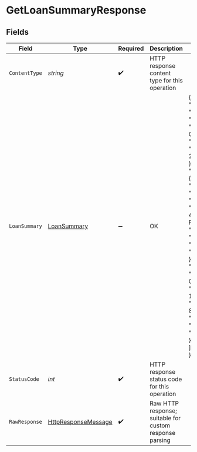 # GetLoanSummaryResponse


## Fields

| Field                                                                                                                                                                                                                                                                                                                                                                                                                                                                                  | Type                                                                                                                                                                                                                                                                                                                                                                                                                                                                                   | Required                                                                                                                                                                                                                                                                                                                                                                                                                                                                               | Description                                                                                                                                                                                                                                                                                                                                                                                                                                                                            | Example                                                                                                                                                                                                                                                                                                                                                                                                                                                                                |
| -------------------------------------------------------------------------------------------------------------------------------------------------------------------------------------------------------------------------------------------------------------------------------------------------------------------------------------------------------------------------------------------------------------------------------------------------------------------------------------- | -------------------------------------------------------------------------------------------------------------------------------------------------------------------------------------------------------------------------------------------------------------------------------------------------------------------------------------------------------------------------------------------------------------------------------------------------------------------------------------- | -------------------------------------------------------------------------------------------------------------------------------------------------------------------------------------------------------------------------------------------------------------------------------------------------------------------------------------------------------------------------------------------------------------------------------------------------------------------------------------- | -------------------------------------------------------------------------------------------------------------------------------------------------------------------------------------------------------------------------------------------------------------------------------------------------------------------------------------------------------------------------------------------------------------------------------------------------------------------------------------- | -------------------------------------------------------------------------------------------------------------------------------------------------------------------------------------------------------------------------------------------------------------------------------------------------------------------------------------------------------------------------------------------------------------------------------------------------------------------------------------- |
| `ContentType`                                                                                                                                                                                                                                                                                                                                                                                                                                                                          | *string*                                                                                                                                                                                                                                                                                                                                                                                                                                                                               | :heavy_check_mark:                                                                                                                                                                                                                                                                                                                                                                                                                                                                     | HTTP response content type for this operation                                                                                                                                                                                                                                                                                                                                                                                                                                          |                                                                                                                                                                                                                                                                                                                                                                                                                                                                                        |
| `LoanSummary`                                                                                                                                                                                                                                                                                                                                                                                                                                                                          | [LoanSummary](../../Models/Shared/LoanSummary.md)                                                                                                                                                                                                                                                                                                                                                                                                                                      | :heavy_minus_sign:                                                                                                                                                                                                                                                                                                                                                                                                                                                                     | OK                                                                                                                                                                                                                                                                                                                                                                                                                                                                                     | {<br/>"reportInfo": {<br/>"reportName": "LoanSummaryReport",<br/>"companyName": "The Coffee shop",<br/>"generatedDate": "2022-10-23T00:00:00Z"<br/>},<br/>"reportItems": [<br/>{<br/>"recordRef": {<br/>"id": "string",<br/>"dataConnectionId": "DE34E8E3-089F-4DF4-89E9-F7C43618FCAAA",<br/>"integrationType": "Accounting",<br/>"recordRefType": "accounts"<br/>},<br/>"description": "string",<br/>"startDate": "2021-01-01",<br/>"totalInvestments": 100000,<br/>"totalRepayments": 83481.72,<br/>"balance": 42513.18,<br/>"lenderName": "Barclays Bank"<br/>}<br/>]<br/>} |
| `StatusCode`                                                                                                                                                                                                                                                                                                                                                                                                                                                                           | *int*                                                                                                                                                                                                                                                                                                                                                                                                                                                                                  | :heavy_check_mark:                                                                                                                                                                                                                                                                                                                                                                                                                                                                     | HTTP response status code for this operation                                                                                                                                                                                                                                                                                                                                                                                                                                           |                                                                                                                                                                                                                                                                                                                                                                                                                                                                                        |
| `RawResponse`                                                                                                                                                                                                                                                                                                                                                                                                                                                                          | [HttpResponseMessage](https://learn.microsoft.com/en-us/dotnet/api/system.net.http.httpresponsemessage?view=net-5.0)                                                                                                                                                                                                                                                                                                                                                                   | :heavy_check_mark:                                                                                                                                                                                                                                                                                                                                                                                                                                                                     | Raw HTTP response; suitable for custom response parsing                                                                                                                                                                                                                                                                                                                                                                                                                                |                                                                                                                                                                                                                                                                                                                                                                                                                                                                                        |